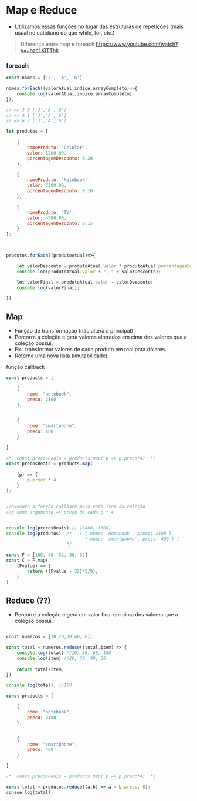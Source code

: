 # Map e Reduce
- Utilizamos essas funções no lugar das estruturas de repetições (mais usual no cotidiano do que while, for, etc.)

> Diferença entre map e foreach
> https://www.youtube.com/watch?v=JbzcLKiTThk

### foreach
```js
const nomes = ['J', 'A', 'G']

nomes.forEach((valorAtual,indice,arrayCompleto)=>{
	console.log(valorAtual,indice,arrayCompleto)
});

// => J 0 ['J','A','G']
// => A 1 ['J','A','G']
// => G 2 ['J','A','G']
```

```js
let produtos = [

    {
        nomeProduto: 'Celular',
        valor: 1200.00,
        porcentagemDesconto: 0.20
    },

    {
        nomeProduto: 'Notebook',
        valor: 7200.00,
        porcentagemDesconto: 0.10
    },

    {
        nomeProduto: 'TV',
        valor: 4500.00,
        porcentagemDesconto: 0.15
    }
];

  

produtos.forEach((produtoAtual)=>{

    let valorDesconto = produtoAtual.valor * produtoAtual.porcentagemDesconto
    console.log(produtoAtual.valor + ", " + valorDesconto);

    let valorFinal = produtoAtual.valor - valorDesconto;
    console.log(valorFinal);

})
```

## Map
- Função de transformação (não altera a principal)
- Percorre a coleção e gera valores alterados em cima dos valores que a coleção possui.
- Ex.: transformar valores de cada produto em real para dólares.
- Retorna uma nova lista (imutabilidade).

função callback

```js
const products = [  

    {
        nome: "notebook",
        preco: 2100
    },


    {
        nome: "smartphone",
        preco: 400
    }

]

/*  const precosReais = products.map( p => p.preco*4)  */
const precosReais = products.map(
	
	(p) => {
		p.preco * 4
	}
);


//executa a função callback para cada item da coleção
//p como argumento => preço de cada p * 4


console.log(precosReais) // [8400, 1600]
console.log(produtos)  /*   [ { nome: 'notebook', preco: 2100 },
			                  { nome: 'smartphone', preco: 400 } ]
				       */   
```

```js
const F = [100, 40, 52, 38, 32]
const C = F.map(
	(Fvalue) => { 
		return ((Fvalue - 32)*5/9);
	}
)

```

## Reduce (??)
- Percorre a coleção e gera um valor final em cima dos valores que a coleção possui.

```js

const numeros = [10,20,30,40,50];

const total = numeros.reduce((total,item) => {
	console.log(total) //10, 30, 60, 100
	console.log(item) //20, 30, 40, 50
	
	return total+item;
})

console.log(total); //150

```

```js
const products = [  

    {
        nome: "notebook",
        preco: 2100
    },


    {
        nome: "smartphone",
        preco: 400
    }

]

/*  const precosReais = products.map( p => p.preco*4)  */

const total = produtos.reduce((a,b) => a = b.preco, 0);
consoe.log(total);
```